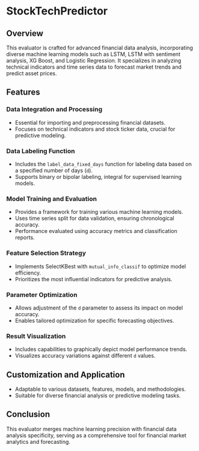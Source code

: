 # StockTechPredictor

## Overview
This evaluator is crafted for advanced financial data analysis, incorporating diverse machine learning models such as LSTM, LSTM with sentiment analysis, XG Boost, and Logistic Regression. It specializes in analyzing technical indicators and time series data to forecast market trends and predict asset prices.

## Features

### Data Integration and Processing
- Essential for importing and preprocessing financial datasets.
- Focuses on technical indicators and stock ticker data, crucial for predictive modeling.

### Data Labeling Function
- Includes the `label_data_fixed_days` function for labeling data based on a specified number of days (`d`).
- Supports binary or bipolar labeling, integral for supervised learning models.

### Model Training and Evaluation
- Provides a framework for training various machine learning models.
- Uses time series split for data validation, ensuring chronological accuracy.
- Performance evaluated using accuracy metrics and classification reports.

### Feature Selection Strategy
- Implements SelectKBest with `mutual_info_classif` to optimize model efficiency.
- Prioritizes the most influential indicators for predictive analysis.

### Parameter Optimization
- Allows adjustment of the `d` parameter to assess its impact on model accuracy.
- Enables tailored optimization for specific forecasting objectives.

### Result Visualization
- Includes capabilities to graphically depict model performance trends.
- Visualizes accuracy variations against different `d` values.

## Customization and Application
- Adaptable to various datasets, features, models, and methodologies.
- Suitable for diverse financial analysis or predictive modeling tasks.

## Conclusion
This evaluator merges machine learning precision with financial data analysis specificity, serving as a comprehensive tool for financial market analytics and forecasting.
